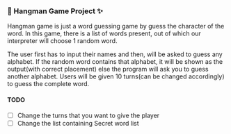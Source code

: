 ### 🧐 Hangman Game Project ✨

Hangman game is just a word guessing game by guess the character of the word. In this game, there is a list of words present, out of which our interpreter will choose 1 random word.

The user first has to input their names and then, will be asked to guess any alphabet. If the random word contains that alphabet, it will be shown as the output(with correct placement) else the program will ask you to guess another alphabet. Users will be given 10 turns(can be changed accordingly) to guess the complete word.

#### TODO
- [ ] Change the turns that you want to give the player
- [ ] Change the list containing Secret word list
